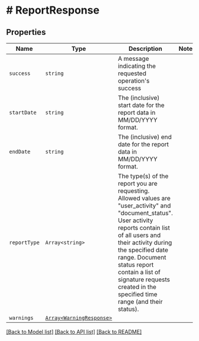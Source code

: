 # # ReportResponse



## Properties

Name | Type | Description | Notes
------------ | ------------- | ------------- | -------------
| `success` | ```string``` |  A message indicating the requested operation&#39;s success  |  |
| `startDate` | ```string``` |  The (inclusive) start date for the report data in MM/DD/YYYY format.  |  |
| `endDate` | ```string``` |  The (inclusive) end date for the report data in MM/DD/YYYY format.  |  |
| `reportType` | ```Array<string>``` |  The type(s) of the report you are requesting. Allowed values are &quot;user_activity&quot; and &quot;document_status&quot;. User activity reports contain list of all users and their activity during the specified date range. Document status report contain a list of signature requests created in the specified time range (and their status).  |  |
| `warnings` | [```Array<WarningResponse>```](WarningResponse.md) |    |  |

[[Back to Model list]](../../README.md#models) [[Back to API list]](../../README.md#endpoints) [[Back to README]](../../README.md)
